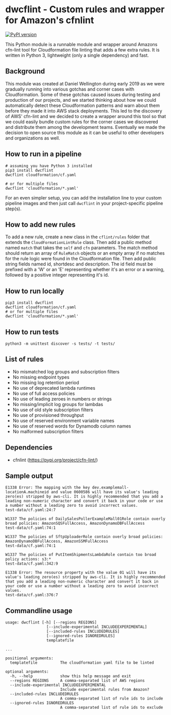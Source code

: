# dwcflint - Custom rules and wrapper for Amazon's cfnlint
[![PyPI version](https://badge.fury.io/py/dwcflint.svg)](https://badge.fury.io/py/dwcflint)

This Python module is a runnable module and wrapper around Amazons cfn-lint tool for Cloudformation file linting that
adds a few extra rules. It is written in Python 3, lightweight (only a single dependency) and fast.

## Background

This module was created at Daniel Wellington during early 2019 as we were
gradually running into various gotchas and corner cases with Cloudformation.
Some of these gotchas caused issues during testing and production of our
projects, and we started thinking about how we could automatically detect
these Cloudformation patterns and warn about them before they made it into
AWS stack deployments. This led to the discovery of AWS' cfn-lint and we
decided to create a wrapper around this tool so that we could easily bundle
custom rules for the corner cases we discovered and distribute them among
the development teams. Eventually we made the decision to open source this
module as it can be useful to other developers and organizations as well.

## How to run in a pipeline

    # assuming you have Python 3 installed
    pip3 install dwcflint
    dwcflint cloudformation/cf.yaml
    
    # or for multiple files
    dwcflint 'cloudformation/*.yaml'

For an even simpler setup, you can add the installation line to your custom pipeline images and then just call `dwcflint` in your project-specific pipeline step(s).

## How to add new rules

To add a new rule, create a new class in the `cflint/rules` folder that
extends the `CloudFormationLintRule` class. Then add a public method named `match`
that takes the `self` and `cfn` parameters. The match method should return
an array of `RuleMatch` objects or an empty array if no matches for the rule
logic were found in the Cloudformation file. Then add public string fields named
id, shortdesc and description. The id field must be prefixed with a 'W' or
an 'E' representing whether it's an error or a warning, followed by a
positive integer representing it's id.

## How to run locally

    pip3 install dwcflint
    dwcflint cloudformation/cf.yaml
    # or for multiple files
    dwcflint 'cloudformation/*.yaml'

## How to run tests

    python3 -m unittest discover -s tests/ -t tests/

## List of rules

- No mismatched log groups and subscription filters
- No missing endpoint types
- No missing log retention period
- No use of deprecated lambda runtimes
- No use of full access policies
- No use of leading zeroes in numbers or strings
- No missing/implicit log groups for lambdas
- No use of old style subscription filters
- No use of provisioned throughput
- No use of reserved environment variable names
- No use of reserved words for Dynamodb column names
- No malformed subscription filters

## Dependencies

- cfnlint (https://pypi.org/project/cfn-lint/)

## Sample output

    E1338 Error: The mapping with the key dev.examplemall-locationA.machineid and value 0600586 will have its value's leading zero(es) stripped by aws-cli. It is highly recommended that you add a leading non-numeric character and convert it back in your code or use a number without a leading zero to avoid incorrect values.
    test-data/cf.yaml:24:7
    
    W1337 The policies of DailySalesPollerExampleMall01Role contain overly broad policies: AmazonSQSFullAccess, AmazonDynamoDBFullAccess
    test-data/cf.yaml:74:1
    
    W1337 The policies of SftpUploaderRole contain overly broad policies: AmazonDynamoDBFullAccess, AmazonSSMFullAccess
    test-data/cf.yaml:74:1
    
    W1337 The policies of PutItemShipmentsLambdaRole contain too broad policy actions: s3:*
    test-data/cf.yaml:342:9
    
    E1338 Error: The resource property with the value 01 will have its value's leading zero(es) stripped by aws-cli. It is highly recommended that you add a leading non-numeric character and convert it back in your code or use a number without a leading zero to avoid incorrect values.
    test-data/cf.yaml:376:7

## Commandline usage

    usage: dwcflint [-h] [--regions REGIONS]
                      [--include-experimental INCLUDEEXPERIMENTAL]
                      [--included-rules INCLUDEDRULES]
                      [--ignored-rules IGNOREDRULES]
                      templatefile

    ...

    positional arguments:
      templatefile          The cloudformation yaml file to be linted

    optional arguments:
      -h, --help            show this help message and exit
      --regions REGIONS     A comma-separated list of AWS regions
      --include-experimental INCLUDEEXPERIMENTAL
                            Include experimental rules from Amazon?
      --included-rules INCLUDEDRULES
                            A comma-separated list of rule ids to include
      --ignored-rules IGNOREDRULES
                            A comma-separated list of rule ids to exclude
